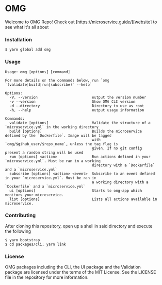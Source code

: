 # OMG

Welcome to OMG Repo! Check out [https://microservice.guide/][website] to see what it's all about

### Installation

```
$ yarn global add omg
```

### Usage

```
Usage: omg [options] [command]

For more details on the commands below, run `omg `(validate|build|run|subscribe)` --help`

Options:
  -V, --version                         output the version number
  -v --version                          Show OMG CLI version
  -d --directory                        Directory to use as root
  -h, --help                            output usage information

Commands:
  validate [options]                    Validate the structure of a `microservice.yml` in the working directory
  build [options]                       Builds the microservice defined by the `Dockerfile`. Image will be tagged
                                        with `omg/$gihub_user/$repo_name`, unless the tag flag is
                                        given. If no git config present a random string will be used
  run [options] <action>                Run actions defined in your `microservice.yml`. Must be ran in a working
                                        directory with a `Dockerfile` and a `microservice.yml`
  subscribe [options] <action> <event>  Subscribe to an event defined in your `microservice.yml`. Must be ran in
                                        a working directory with a `Dockerfile` and a `microservice.yml`
  ui [options]                          Starts to omg-app which monitors your microservice.
  list [options]                        Lists all actions available in microservice.
```

### Contributing

After cloning this repository, open up a shell in said directory and execute the following

```
$ yarn bootstrap
$ cd packages/cli; yarn link
```

### License

OMG packages including the CLI, the UI package and the Validation package are licensed under the terms of the MIT License.
See the LICENSE file in the repository for more information.

[website]:https://microservice.guide/
